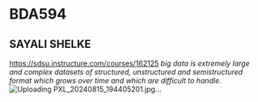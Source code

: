 # BDA594
## **SAYALI SHELKE**
https://sdsu.instructure.com/courses/162125
*big data is extremely large and complex datasets of structured, unstructured and semistructured format which grows over time and which are difficult to handle.*
![Uploading PXL_20240815_194405201.jpg…]()
